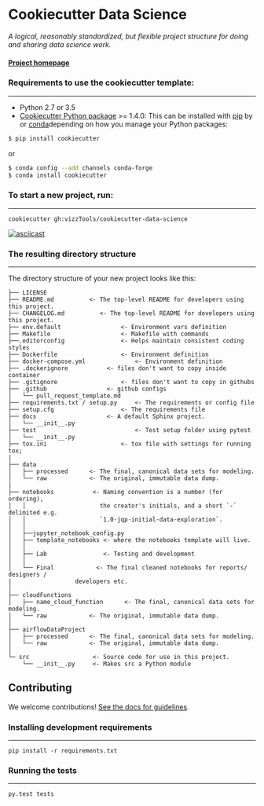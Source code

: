 # Cookiecutter Data Science

_A logical, reasonably standardized, but flexible project structure for doing and sharing data science work._


#### [Project homepage](http://vizzTools.github.io/cookiecutter-data-science/)


### Requirements to use the cookiecutter template:
-----------
 - Python 2.7 or 3.5
 - [Cookiecutter Python package](http://cookiecutter.readthedocs.org/en/latest/installation.html) >= 1.4.0: This can be installed with [pip]() by or [conda]()depending on how you manage your Python packages:

``` bash
$ pip install cookiecutter
```

or

``` bash
$ conda config --add channels conda-forge
$ conda install cookiecutter
```


### To start a new project, run:
------------

    cookiecutter gh:vizzTools/cookiecutter-data-science


[![asciicast](https://asciinema.org/a/244658.svg)](https://asciinema.org/a/244658)


### The resulting directory structure
------------

The directory structure of your new project looks like this:

```
├── LICENSE
├── README.md          <- The top-level README for developers using this project.
├── CHANGELOG.md          <- The top-level README for developers using this project.
├── env.default  				<- Environment vars definition
├── Makefile           			<- Makefile with commands
├──.editorconfig				<- Helps maintain consistent coding styles
├── Dockerfile         			<- Environment definition
├── docker-compose.yml  			<- Environment definition
├── .dockerignore  			<- files don't want to copy inside container
├── .gitignore  				<- files don't want to copy in githubs
├── .github  				<- github configs
│   └── pull_request_template.md
├── requirements.txt / setup.py   	<- The requirements or config file
├── setup.cfg   				<- The requirements file
├── docs 					<- A default Sphinx project.
│   └── __init__.py
├── test                			<- Test setup folder using pytest
│   └── __init__.py
├── tox.ini            			<- tox file with settings for running tox;
|
├── data
│   ├── processed      <- The final, canonical data sets for modeling.
│   └── raw            <- The original, immutable data dump.
|
├── notebooks           <- Naming convention is a number (for ordering),
│   │                     the creator's initials, and a short `-` delimited e.g.
│   │                     `1.0-jqp-initial-data-exploration`.
│   │
│   ├──jupyter_notebook_config.py
│   ├── template_notebooks <- where the notebooks template will live.
│   │
│   ├── Lab                <- Testing and development
│   │
│   └── Final            <- The final cleaned notebooks for reports/ designers /
|				   developers etc.
│
├── cloudFunctions
│   ├── name_cloud_function      <- The final, canonical data sets for modeling.
│   └── raw            <- The original, immutable data dump.
│
├── airflowDataProject
│   ├── processed      <- The final, canonical data sets for modeling.
│   └── raw            <- The original, immutable data dump.
│
└─ src                  <- Source code for use in this project.
    └── __init__.py     <- Makes src a Python module

```

## Contributing

We welcome contributions! [See the docs for guidelines](https://vizzTools.github.io/cookiecutter-data-science/#contributing).

### Installing development requirements
------------

    pip install -r requirements.txt

### Running the tests
------------

    py.test tests
